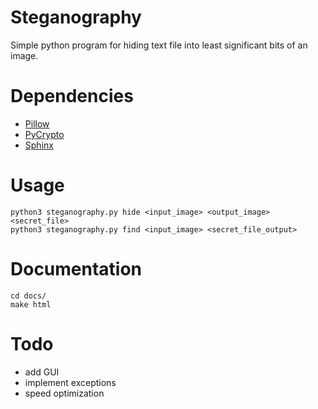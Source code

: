 # Steganography

Simple python program for hiding text file into least significant bits of an image.


# Dependencies

- [Pillow](https://python-pillow.org/)
- [PyCrypto](https://www.dlitz.net/software/pycrypto/)
- [Sphinx](http://www.sphinx-doc.org/)

# Usage

    python3 steganography.py hide <input_image> <output_image> <secret_file>
    python3 steganography.py find <input_image> <secret_file_output>

# Documentation

    cd docs/
    make html

# Todo

- add GUI
- implement exceptions
- speed optimization
